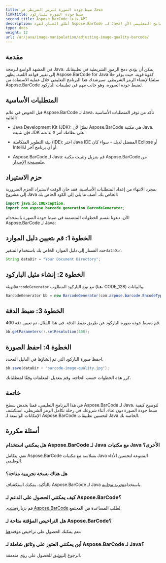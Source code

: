 ```yaml
---
title: ضبط جودة الصورة للرمز الشريطي في Java
linktitle: ضبط جودة الصورة للباركود
second_title: Aspose.BarCode جافا API
description: أطلق العنان لقوة Aspose.BarCode لـ Java! قم بإنشاء رموز شريطية عالية الجودة بسلاسة. استكشف البرنامج التعليمي الآن.
type: docs
weight: 12
url: /ar/java/image-manipulation/adjusting-image-quality-barcode/
---
```


## مقدمة

في المشهد الواسع لبرمجة Java، يمكن أن يؤدي دمج الرموز الشريطية في تطبيقاتك إلى تغيير قواعد اللعبة. يظهر Aspose.BarCode for Java كقوة قوية، حيث يوفر حلاً سلسًا لإنشاء الرمز الشريطي. سيرشدك هذا البرنامج التعليمي خلال عملية الاستفادة من Aspose.BarCode لضبط جودة الصورة، وهو جانب مهم في تطبيقات الباركود.

## المتطلبات الأساسية

قبل الخوض في عالم Aspose.BarCode لـ Java، تأكد من توفر المتطلبات الأساسية التالية:

- Java Development Kit (JDK): نظرًا لأن Aspose.BarCode هي مكتبة Java، فإن تثبيت JDK على نظامك أمر لا بد منه.

- بيئة التطوير المتكاملة (IDE): اختر Java IDE المفضل لديك - سواء كان Eclipse أو IntelliJ أو أي برنامج آخر.

-  Aspose.BarCode لـ Java: قم بتنزيل وتثبيت مكتبة Aspose.BarCode من ملف[صفحة الإصدار](https://releases.aspose.com/barcode/java/).

## حزم الاستيراد

بمجرد الانتهاء من إعداد المتطلبات الأساسية، فقد حان الوقت لاستيراد الحزم الضرورية إلى مشروع Java الخاص بك. أضف ما يلي إلى الكود الخاص بك:

```java
import java.io.IOException;
import com.aspose.barcode.generation.BarcodeGenerator;
```

الآن، دعونا نقسم الخطوات المتضمنة في ضبط جودة الصورة باستخدام Aspose.BarCode لـ Java:

## الخطوة 1: قم بتعيين دليل الموارد

 حدد المسار إلى دليل الموارد الخاص بك باستخدام المتغير`dataDir`.

```java
String dataDir = "Your Document Directory";
```

## الخطوة 2: إنشاء مثيل الباركود

 تهيئة`BarcodeGenerator` مع نوع الباركود المطلوب (هنا، CODE_128) والبيانات.

```java
BarcodeGenerator bb = new BarcodeGenerator(com.aspose.barcode.EncodeTypes.CODE_128, "1234567");
```

## الخطوة 3: ضبط الدقة

قم بضبط جودة صورة الباركود عن طريق ضبط الدقة. في هذا المثال، تم تعيين دقة 400.

```java
bb.getParameters().setResolution(400);
```

## الخطوة 4: احفظ الصورة

احفظ صورة الباركود التي تم إنشاؤها في الدليل المحدد.

```java
bb.save(dataDir + "barcode-image-quality.jpg");
```

كرر هذه الخطوات حسب الحاجة، وقم بتعديل المعلمات وفقًا لمتطلباتك.

## خاتمة

في هذا البرنامج التعليمي، قمنا بخدش سطح Aspose.BarCode لـ Java، لتوضيح كيفية ضبط جودة الصورة دون عناء. أثناء شروعك في رحلة تكامل الرمز الشريطي، استكشف الإمكانات الواسعة لـ Aspose.BarCode لتحسين تطبيقات Java الخاصة بك.

## أسئلة مكررة

### هل يمكنني استخدام Aspose.BarCode لـ Java مع مكتبات Java الأخرى؟
نعم، يتكامل Aspose.BarCode بسلاسة مع مكتبات Java المتنوعة لتحسين الأداء الوظيفي.

### هل هناك نسخة تجريبية متاحة؟
 بالتأكيد، يمكنك استكشاف Aspose.BarCode لـ Java باستخدام[تجربة مجانية](https://releases.aspose.com/).

### كيف يمكنني الحصول على الدعم لـ Aspose.BarCode؟
 قم بزيارة[منتدى Aspose.BarCode](https://forum.aspose.com/c/barcode/13) لطلب المساعدة من المجتمع.

### هل التراخيص المؤقتة متاحة لـ Aspose.BarCode؟
 نعم يمكنك الحصول على تراخيص مؤقتة[هنا](https://purchase.aspose.com/temporary-license/).

### أين يمكنني العثور على وثائق شاملة لـ Aspose.BarCode لـ Java؟
 الرجوع إلى[توثيق](https://reference.aspose.com/barcode/java/) للحصول على رؤى متعمقة.
